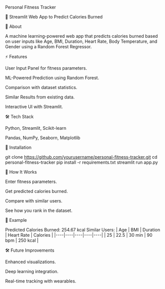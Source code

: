 Personal Fitness Tracker

🚀 Streamlit Web App to Predict Calories Burned

📌 About

A machine learning-powered web app that predicts calories burned based on user inputs like Age, BMI, Duration, Heart Rate, Body Temperature, and Gender using a Random Forest Regressor.

⚡ Features

User Input Panel for fitness parameters.

ML-Powered Prediction using Random Forest.

Comparison with dataset statistics.

Similar Results from existing data.

Interactive UI with Streamlit.

🛠️ Tech Stack

Python, Streamlit, Scikit-learn

Pandas, NumPy, Seaborn, Matplotlib

🚀 Installation

git clone https://github.com/yourusername/personal-fitness-tracker.git
cd personal-fitness-tracker
pip install -r requirements.txt
streamlit run app.py

🎯 How It Works

Enter fitness parameters.

Get predicted calories burned.

Compare with similar users.

See how you rank in the dataset.

📌 Example

Predicted Calories Burned: 254.67 kcal
Similar Users:
| Age | BMI  | Duration | Heart Rate | Calories |
|----|----|----|----|----|
| 25 | 22.5 | 30 min | 90 bpm | 250 kcal |

🛠 Future Improvements

Enhanced visualizations.

Deep learning integration.

Real-time tracking with wearables.
